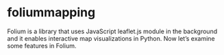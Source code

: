# foliummapping
Folium is a library that uses JavaScript leaflet.js module in the background and it enables interactive map visualizations in Python. Now let’s examine some features in Folium.
